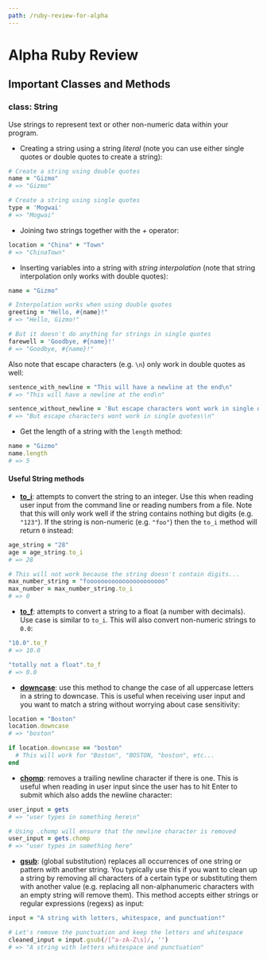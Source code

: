 ```yaml
---
path: /ruby-review-for-alpha
---
```

# Alpha Ruby Review

## Important Classes and Methods

### class: String

Use strings to represent text or other non-numeric data within your program.

* Creating a string using a string _literal_ (note you can use either single quotes or double quotes to create a string):

```ruby
# Create a string using double quotes
name = "Gizmo"
# => "Gizmo"

# Create a string using single quotes
type = 'Mogwai'
# => "Mogwai"
```

* Joining two strings together with the _+_ operator:

```ruby
location = "China" + "Town"
# => "ChinaTown"
```

* Inserting variables into a string with _string interpolation_ (note that string interpolation only works with double quotes):

```ruby
name = "Gizmo"

# Interpolation works when using double quotes
greeting = "Hello, #{name}!"
# => "Hello, Gizmo!"

# But it doesn't do anything for strings in single quotes
farewell = 'Goodbye, #{name}!'
# => "Goodbye, #{name}!"
```

Also note that escape characters (e.g. `\n`) only work in double quotes as well:

```ruby
sentence_with_newline = "This will have a newline at the end\n"
# => "This will have a newline at the end\n"

sentence_without_newline = 'But escape characters wont work in single quotes\n'
# => "But escape characters wont work in single quotes\\n"
```

* Get the length of a string with the `length` method:

```ruby
name = "Gizmo"
name.length
# => 5
```

#### Useful String methods

* **[to_i][3]**: attempts to convert the string to an integer. Use this when reading user input from the command line or reading numbers from a file. Note that this will only work well if the string contains nothing but digits (e.g. `"123"`). If the string is non-numeric (e.g. `"foo"`) then the `to_i` method will return `0` instead:

```ruby
age_string = "28"
age = age_string.to_i
# => 28

# This will not work because the string doesn't contain digits...
max_number_string = "foooooooooooooooooooooo"
max_number = max_number_string.to_i
# => 0
```

* **[to_f][4]**: attempts to convert a string to a float (a number with decimals). Use case is similar to `to_i`. This will also convert non-numeric strings to `0.0`:

```ruby
"10.0".to_f
# => 10.0

"totally not a float".to_f
# => 0.0
```

* **[downcase][2]**: use this method to change the case of all uppercase letters in a string to downcase. This is useful when receiving user input and you want to match a string without worrying about case sensitivity:

```ruby
location = "Boston"
location.downcase
# => "boston"

if location.downcase == "boston"
  # This will work for "Boston", "BOSTON, "boston", etc...
end
```

* **[chomp][1]**: removes a trailing newline character if there is one. This is useful when reading in user input since the user has to hit Enter to submit which also adds the newline character:

```ruby
user_input = gets
# => "user types in something here\n"

# Using .chomp will ensure that the newline character is removed
user_input = gets.chomp
# => "user types in something here"
```

* **[gsub][5]**: (global substitution) replaces all occurrences of one string or pattern with another string. You typically use this if you want to clean up a string by removing all characters of a certain type or substituting them with another value (e.g. replacing all non-alphanumeric characters with an empty string will remove them). This method accepts either strings or regular expressions (regexs) as input:

```ruby
input = "A string with letters, whitespace, and punctuation!"

# Let's remove the punctuation and keep the letters and whitespace
cleaned_input = input.gsub(/[^a-zA-Z\s]/, '')
# => "A string with letters whitespace and punctuation"
```

[1]: http://ruby-doc.org/core-2.0.0/String.html#method-i-chomp
[2]: http://ruby-doc.org/core-2.0.0/String.html#method-i-downcase
[3]: http://ruby-doc.org/core-2.0.0/String.html#method-i-to_i
[4]: http://ruby-doc.org/core-2.0.0/String.html#method-i-to_f
[5]: http://ruby-doc.org/core-2.0.0/String.html#method-i-gsub